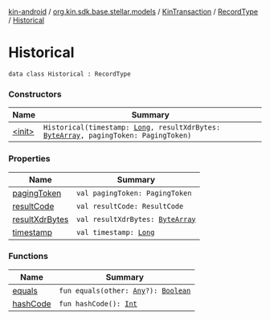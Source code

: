 [kin-android](../../../../index.md) / [org.kin.sdk.base.stellar.models](../../../index.md) / [KinTransaction](../../index.md) / [RecordType](../index.md) / [Historical](./index.md)

# Historical

`data class Historical : RecordType`

### Constructors

| Name | Summary |
|---|---|
| [&lt;init&gt;](-init-.md) | `Historical(timestamp: `[`Long`](https://kotlinlang.org/api/latest/jvm/stdlib/kotlin/-long/index.html)`, resultXdrBytes: `[`ByteArray`](https://kotlinlang.org/api/latest/jvm/stdlib/kotlin/-byte-array/index.html)`, pagingToken: PagingToken)` |

### Properties

| Name | Summary |
|---|---|
| [pagingToken](paging-token.md) | `val pagingToken: PagingToken` |
| [resultCode](result-code.md) | `val resultCode: ResultCode` |
| [resultXdrBytes](result-xdr-bytes.md) | `val resultXdrBytes: `[`ByteArray`](https://kotlinlang.org/api/latest/jvm/stdlib/kotlin/-byte-array/index.html) |
| [timestamp](timestamp.md) | `val timestamp: `[`Long`](https://kotlinlang.org/api/latest/jvm/stdlib/kotlin/-long/index.html) |

### Functions

| Name | Summary |
|---|---|
| [equals](equals.md) | `fun equals(other: `[`Any`](https://kotlinlang.org/api/latest/jvm/stdlib/kotlin/-any/index.html)`?): `[`Boolean`](https://kotlinlang.org/api/latest/jvm/stdlib/kotlin/-boolean/index.html) |
| [hashCode](hash-code.md) | `fun hashCode(): `[`Int`](https://kotlinlang.org/api/latest/jvm/stdlib/kotlin/-int/index.html) |
